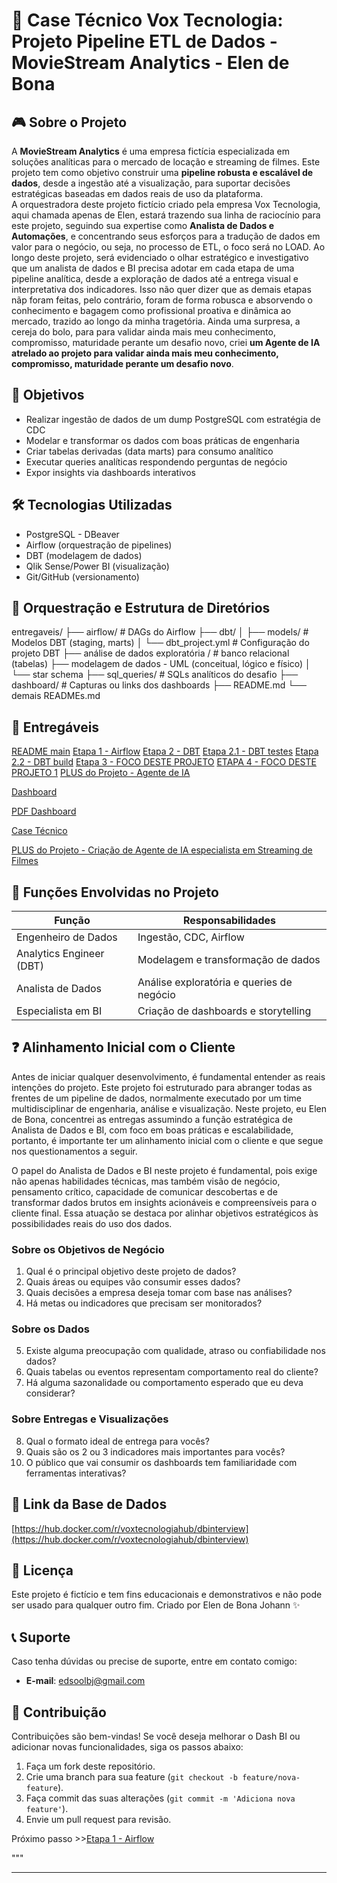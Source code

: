 # 🧹 Case Técnico Vox Tecnologia: Projeto Pipeline ETL de Dados - MovieStream Analytics - Elen de Bona

## 🎮 Sobre o Projeto

A **MovieStream Analytics** é uma empresa fictícia especializada em soluções analíticas para o mercado de locação e streaming de filmes. Este projeto tem como objetivo construir uma **pipeline robusta e escalável de dados**, desde a ingestão até a visualização, para suportar decisões estratégicas baseadas em dados reais de uso da plataforma. \
A orquestradora deste projeto fictício criado pela empresa Vox Tecnologia, aqui chamada apenas de Elen, estará trazendo sua linha de raciocínio para este projeto, seguindo sua expertise como **Analista de Dados e Automações**, e concentrando seus esforços para a tradução de dados em valor para o negócio, ou seja, no processo de ETL, o foco será no LOAD. Ao longo deste projeto, será evidenciado o olhar estratégico e investigativo que um analista de dados e BI precisa adotar em cada etapa de uma pipeline analítica, desde a exploração de dados até a entrega visual e interpretativa dos indicadores.
Isso não quer dizer que as demais etapas nãp foram feitas, pelo contrário, foram de forma robusca e absorvendo o conhecimento e bagagem como profissional proativa e dinâmica ao mercado, trazido ao longo da minha tragetória. 
Ainda uma surpresa, a cereja do bolo, para para validar ainda mais meu conhecimento, compromisso, maturidade perante um desafio novo, criei **um Agente de IA atrelado ao projeto para validar ainda mais meu conhecimento, compromisso, maturidade perante um desafio novo**. 

## 🚀 Objetivos

- Realizar ingestão de dados de um dump PostgreSQL com estratégia de CDC
- Modelar e transformar os dados com boas práticas de engenharia
- Criar tabelas derivadas (data marts) para consumo analítico
- Executar queries analíticas respondendo perguntas de negócio
- Expor insights via dashboards interativos

## 🛠️ Tecnologias Utilizadas

- PostgreSQL - DBeaver
- Airflow (orquestração de pipelines)
- DBT (modelagem de dados)
- Qlik Sense/Power BI (visualização)
- Git/GitHub (versionamento)

## 🧱 Orquestração e Estrutura de Diretórios

entregaveis/
├── airflow/ # DAGs do Airflow
├── dbt/
│ ├── models/ # Modelos DBT (staging, marts)
│ └── dbt_project.yml # Configuração do projeto DBT
├── análise de dados exploratória / # banco relacional (tabelas)
    ├── modelagem de dados - UML (conceitual, lógico e físico)
│   └── star schema
├── sql_queries/ # SQLs analíticos do desafio
├── dashboard/ # Capturas ou links dos dashboards
├── README.md 
└── demais READMEs.md


## 📌 Entregáveis
[README main](README.md)
[Etapa 1 - Airflow](README_airflow.md)
[Etapa 2 - DBT](README_dbt.md)
[Etapa 2.1 - DBT testes](README_dbt_tests.md)
[Etapa 2.2 - DBT build](<README_dbt build.md>)
[Etapa 3 - FOCO DESTE PROJETO](README_analise_explor.md)
[ETAPA 4 - FOCO DESTE PROJETO 1](<README_dash BI.md>)
[PLUS do Projeto - Agente de IA](inteligencia/README_agente_IA.md)



[Dashboard](<imagens/power bi dash movie stream elen case.png>)

[PDF Dashboard](<pdf/Relatório Técnico de Análise de Dados MovieStream Analytics (1).pdf>)

[Case Técnico](<pdf/case elen vox tech movie stream.pdf>)

[PLUS do Projeto - Criação de Agente de IA especialista em Streaming de Filmes](inteligencia)

## 🧠 Funções Envolvidas no Projeto

| Função                   | Responsabilidades                         |
| ------------------------ | ----------------------------------------- |
| Engenheiro de Dados      | Ingestão, CDC, Airflow                    |
| Analytics Engineer (DBT) | Modelagem e transformação de dados        |
| Analista de Dados        | Análise exploratória e queries de negócio |
| Especialista em BI       | Criação de dashboards e storytelling      |

## ❓ Alinhamento Inicial com o Cliente

Antes de iniciar qualquer desenvolvimento, é fundamental entender as reais intenções do projeto. Este projeto foi estruturado para abranger todas as frentes de um pipeline  de dados, normalmente executado por um time multidisciplinar de engenharia, análise e visualização. Neste projeto, eu Elen de Bona, concentrei as entregas assumindo a função estratégica de Analista de Dados e BI, com foco em boas práticas e escalabilidade, portanto, é importante ter um alinhamento inicial com o cliente e que segue nos questionamentos a seguir.

O papel do Analista de Dados e BI neste projeto é fundamental, pois exige não apenas habilidades técnicas, mas também visão de negócio, pensamento crítico, capacidade de comunicar descobertas e de transformar dados brutos em insights acionáveis e compreensíveis para o cliente final. Essa atuação se destaca por alinhar objetivos estratégicos às possibilidades reais do uso dos dados.

### Sobre os Objetivos de Negócio

1. Qual é o principal objetivo deste projeto de dados?
2. Quais áreas ou equipes vão consumir esses dados?
3. Quais decisões a empresa deseja tomar com base nas análises?
4. Há metas ou indicadores que precisam ser monitorados?

### Sobre os Dados

5. Existe alguma preocupação com qualidade, atraso ou confiabilidade nos dados?
6. Quais tabelas ou eventos representam comportamento real do cliente?
7. Há alguma sazonalidade ou comportamento esperado que eu deva considerar?

### Sobre Entregas e Visualizações 

8. Qual o formato ideal de entrega para vocês?
9. Quais são os 2 ou 3 indicadores mais importantes para vocês?
10. O público que vai consumir os dashboards tem familiaridade com ferramentas interativas?

## 📌 Link da Base de Dados

[https://hub.docker.com/r/voxtecnologiahub/dbinterview](https://hub.docker.com/r/voxtecnologiahub/dbinterview)

## 📄 Licença

Este projeto é fictício e tem fins educacionais e demonstrativos e não pode ser usado para qualquer outro fim.
Criado por Elen de Bona Johann ✨

## 📞 **Suporte**

Caso tenha dúvidas ou precise de suporte, entre em contato comigo:
- **E-mail**: edsoolbj@gmail.com


## 🌟 **Contribuição**

Contribuições são bem-vindas! Se você deseja melhorar o Dash BI ou adicionar novas funcionalidades, siga os passos abaixo:

1. Faça um fork deste repositório.
2. Crie uma branch para sua feature (`git checkout -b feature/nova-feature`).
3. Faça commit das suas alterações (`git commit -m 'Adiciona nova feature'`).
4. Envie um pull request para revisão.


Próximo passo >>[Etapa 1 - Airflow](README_airflow.md)

"""
_____

